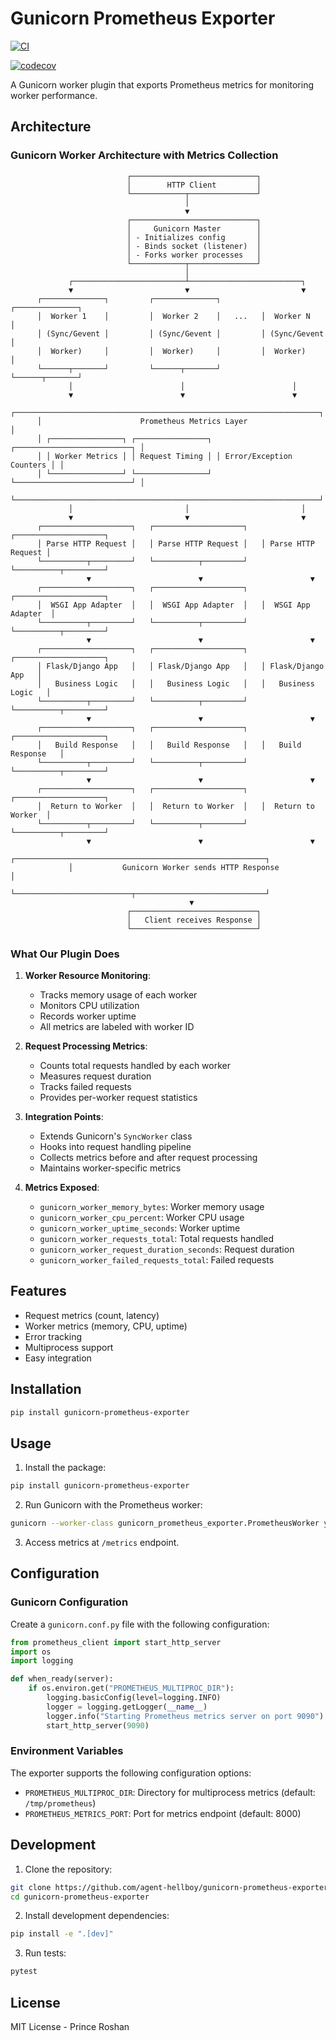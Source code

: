 # Gunicorn Prometheus Exporter

[![CI](https://github.com/agent-hellboy/gunicorn-prometheus-exporter/actions/workflows/ci.yml/badge.svg)](https://github.com/agent-hellboy/gunicorn-prometheus-exporter/actions/workflows/ci.yml)

[![codecov](https://codecov.io/gh/Agent-Hellboy/gunicorn-prometheus-exporter/graph/badge.svg?token=NE7JS4FZHC)](https://codecov.io/gh/Agent-Hellboy/gunicorn-prometheus-exporter)

A Gunicorn worker plugin that exports Prometheus metrics for monitoring worker performance.

## Architecture

### Gunicorn Worker Architecture with Metrics Collection

```
                          ┌────────────────────────────┐
                          │        HTTP Client         │
                          └────────────┬───────────────┘
                                       │
                                       ▼
                          ┌────────────────────────────┐
                          │     Gunicorn Master        │
                          │ - Initializes config       │
                          │ - Binds socket (listener)  │
                          │ - Forks worker processes   │
                          └────────────┬───────────────┘
                                       │
             ┌─────────────────────────┴─────────────────────────┐
             ▼                         ▼                         ▼
      ┌──────────────┐         ┌──────────────┐         ┌──────────────┐
      │  Worker 1    │         │  Worker 2    │   ...   │  Worker N    │
      │ (Sync/Gevent │         │ (Sync/Gevent │         │ (Sync/Gevent │
      │  Worker)     │         │  Worker)     │         │  Worker)     │
      └──────┬───────┘         └──────┬───────┘         └──────┬───────┘
             │                        │                        │
             ▼                        ▼                        ▼
      ┌────────────────────────────────────────────────────────────────────┐
      │                      Prometheus Metrics Layer                      │
      │ ┌────────────────┐ ┌────────────────┐ ┌──────────────────────────┐ │
      │ │ Worker Metrics │ │ Request Timing │ │ Error/Exception Counters │ │
      │ └────────────────┘ └────────────────┘ └──────────────────────────┘ │
      └────────────────────────────────────────────────────────────────────┘
             │                         │                         │
             ▼                         ▼                         ▼
      ┌────────────────────┐   ┌────────────────────┐   ┌────────────────────┐
      │ Parse HTTP Request │   │ Parse HTTP Request │   │ Parse HTTP Request │
      └──────────┬─────────┘   └──────────┬─────────┘   └──────────┬─────────┘
                 ▼                        ▼                        ▼
      ┌────────────────────┐   ┌────────────────────┐   ┌────────────────────┐
      │  WSGI App Adapter  │   │  WSGI App Adapter  │   │  WSGI App Adapter  │
      └──────────┬─────────┘   └──────────┬─────────┘   └──────────┬─────────┘
                 ▼                        ▼                        ▼
      ┌────────────────────┐   ┌────────────────────┐   ┌────────────────────┐
      │ Flask/Django App   │   │ Flask/Django App   │   │ Flask/Django App   │
      │   Business Logic   │   │   Business Logic   │   │   Business Logic   │
      └──────────┬─────────┘   └──────────┬─────────┘   └──────────┬─────────┘
                 ▼                        ▼                        ▼
      ┌────────────────────┐   ┌────────────────────┐   ┌────────────────────┐
      │   Build Response   │   │   Build Response   │   │   Build Response   │
      └──────────┬─────────┘   └──────────┬─────────┘   └──────────┬─────────┘
                 ▼                        ▼                        ▼
      ┌────────────────────┐   ┌────────────────────┐   ┌────────────────────┐
      │  Return to Worker  │   │  Return to Worker  │   │  Return to Worker  │
      └──────────┬─────────┘   └──────────┬─────────┘   └──────────┬─────────┘
                 ▼                        ▼                        ▼
             ┌────────────────────────────────────────────────────────┐
             │           Gunicorn Worker sends HTTP Response          │
             └──────────────────────────┬─────────────────────────────┘
                                        ▼
                          ┌────────────────────────────┐
                          │   Client receives Response │
                          └────────────────────────────┘

```

### What Our Plugin Does

1. **Worker Resource Monitoring**:
   - Tracks memory usage of each worker
   - Monitors CPU utilization
   - Records worker uptime
   - All metrics are labeled with worker ID

2. **Request Processing Metrics**:
   - Counts total requests handled by each worker
   - Measures request duration
   - Tracks failed requests
   - Provides per-worker request statistics

3. **Integration Points**:
   - Extends Gunicorn's `SyncWorker` class
   - Hooks into request handling pipeline
   - Collects metrics before and after request processing
   - Maintains worker-specific metrics

4. **Metrics Exposed**:
   - `gunicorn_worker_memory_bytes`: Worker memory usage
   - `gunicorn_worker_cpu_percent`: Worker CPU usage
   - `gunicorn_worker_uptime_seconds`: Worker uptime
   - `gunicorn_worker_requests_total`: Total requests handled
   - `gunicorn_worker_request_duration_seconds`: Request duration
   - `gunicorn_worker_failed_requests_total`: Failed requests

## Features

- Request metrics (count, latency)
- Worker metrics (memory, CPU, uptime)
- Error tracking
- Multiprocess support
- Easy integration

## Installation

```bash
pip install gunicorn-prometheus-exporter
```

## Usage

1. Install the package:
```bash
pip install gunicorn-prometheus-exporter
```

2. Run Gunicorn with the Prometheus worker:
```bash
gunicorn --worker-class gunicorn_prometheus_exporter.PrometheusWorker your_app:app
```

3. Access metrics at `/metrics` endpoint.

## Configuration

### Gunicorn Configuration

Create a `gunicorn.conf.py` file with the following configuration:

```python
from prometheus_client import start_http_server
import os
import logging

def when_ready(server):
    if os.environ.get("PROMETHEUS_MULTIPROC_DIR"):
        logging.basicConfig(level=logging.INFO)
        logger = logging.getLogger(__name__)
        logger.info("Starting Prometheus metrics server on port 9090")
        start_http_server(9090)
```

### Environment Variables

The exporter supports the following configuration options:

- `PROMETHEUS_MULTIPROC_DIR`: Directory for multiprocess metrics (default: `/tmp/prometheus`)
- `PROMETHEUS_METRICS_PORT`: Port for metrics endpoint (default: 8000)


## Development

1. Clone the repository:
```bash
git clone https://github.com/agent-hellboy/gunicorn-prometheus-exporter.git
cd gunicorn-prometheus-exporter
```

2. Install development dependencies:
```bash
pip install -e ".[dev]"
```

3. Run tests:
```bash
pytest
```

## License

MIT License - Prince Roshan
